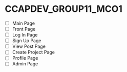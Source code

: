 # CCAPDEV_GROUP11_MCO1

- [ ] Main Page
- [ ] Front Page
- [ ] Log In Page
- [ ] Sign Up Page
- [ ] View Post Page
- [ ] Create Project Page
- [ ] Profile Page
- [ ] Admin Page
